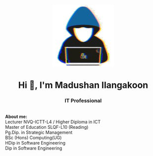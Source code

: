 <p align="center">
  <img src="https://github.com/0xAbdulKhalid/0xAbdulKhalid/raw/main/assets/mdImages/about_me.gif" width="200" />
</p>

<h1 align="center">Hi 👋, I'm Madushan Ilangakoon</h1>
<h3 align="center">IT Professional </h3>


<br>	
<b>About me: </b></h3>

<br>
Lecturer NVQ-ICTT-L4 / Higher Diploma in ICT <br>
Master of Education SLQF-L10 (Reading) <br>
Pg.Dip. in Strategic Management<br>
BSc (Hons) Computing(UG)<br>
HDip in Software Engineering<br>
Dip in Software Engineering<br>
<br>

<p align="left">
  <a href="https://linkedin.com/in/madushan-ilangakoon" target="blank">
  </a>
</p>
